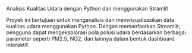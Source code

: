 Analisis Kualitas Udara dengan Python dan menggunakan Stramlit

Proyek ini bertujuan untuk menganalisis dan memvisualisasikan data kualitas udara menggunakan Python. Dengan memanfaatkan Streamlit, pengguna dapat mengeksplorasi pola polusi udara berdasarkan berbagai parameter seperti PM2.5, NO2, dan lainnya dalam bentuk dashboard interaktif.
